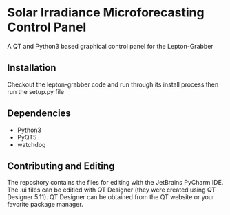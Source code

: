 # Solar Irradiance Microforecasting Control Panel

A QT and Python3 based graphical control panel for the Lepton-Grabber

## Installation

Checkout the lepton-grabber code and run through its install process then run 
the setup.py file

## Dependencies

* Python3
* PyQT5
* watchdog

## Contributing and Editing

The repository contains the files for editing with the JetBrains PyCharm IDE.
The .ui files can be editied with QT Designer (they were created using QT
Designer 5.11).  QT Designer can be obtained from the QT website or your
favorite package manager.